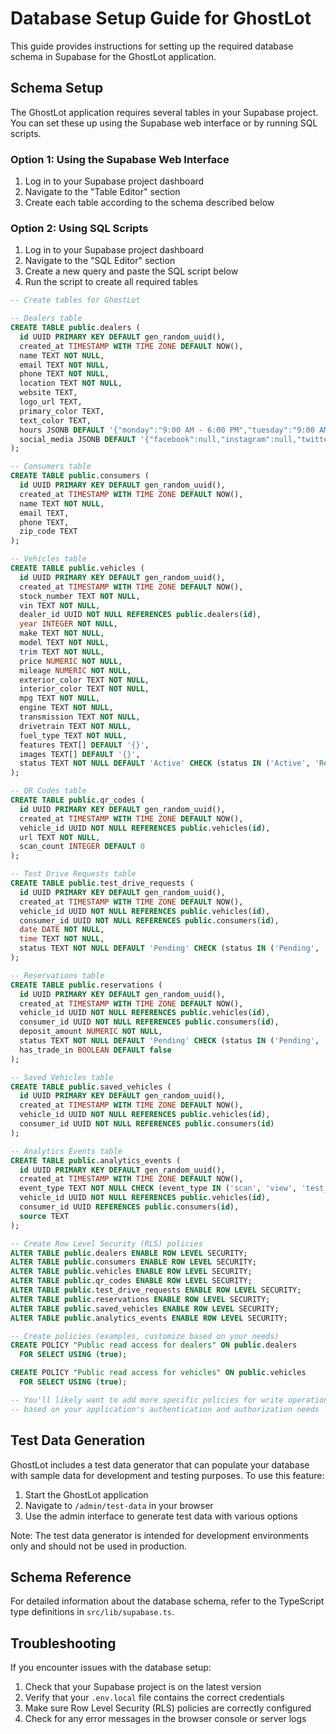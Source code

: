 # Database Setup Guide for GhostLot

This guide provides instructions for setting up the required database schema in Supabase for the GhostLot application.

## Schema Setup

The GhostLot application requires several tables in your Supabase project. You can set these up using the Supabase web interface or by running SQL scripts.

### Option 1: Using the Supabase Web Interface

1. Log in to your Supabase project dashboard
2. Navigate to the "Table Editor" section
3. Create each table according to the schema described below

### Option 2: Using SQL Scripts

1. Log in to your Supabase project dashboard
2. Navigate to the "SQL Editor" section
3. Create a new query and paste the SQL script below
4. Run the script to create all required tables

```sql
-- Create tables for GhostLot

-- Dealers table
CREATE TABLE public.dealers (
  id UUID PRIMARY KEY DEFAULT gen_random_uuid(),
  created_at TIMESTAMP WITH TIME ZONE DEFAULT NOW(),
  name TEXT NOT NULL,
  email TEXT NOT NULL,
  phone TEXT NOT NULL,
  location TEXT NOT NULL,
  website TEXT,
  logo_url TEXT,
  primary_color TEXT,
  text_color TEXT,
  hours JSONB DEFAULT '{"monday":"9:00 AM - 6:00 PM","tuesday":"9:00 AM - 6:00 PM","wednesday":"9:00 AM - 6:00 PM","thursday":"9:00 AM - 6:00 PM","friday":"9:00 AM - 6:00 PM","saturday":"9:00 AM - 5:00 PM","sunday":"Closed"}',
  social_media JSONB DEFAULT '{"facebook":null,"instagram":null,"twitter":null,"youtube":null}'
);

-- Consumers table
CREATE TABLE public.consumers (
  id UUID PRIMARY KEY DEFAULT gen_random_uuid(),
  created_at TIMESTAMP WITH TIME ZONE DEFAULT NOW(),
  name TEXT NOT NULL,
  email TEXT,
  phone TEXT,
  zip_code TEXT
);

-- Vehicles table
CREATE TABLE public.vehicles (
  id UUID PRIMARY KEY DEFAULT gen_random_uuid(),
  created_at TIMESTAMP WITH TIME ZONE DEFAULT NOW(),
  stock_number TEXT NOT NULL,
  vin TEXT NOT NULL,
  dealer_id UUID NOT NULL REFERENCES public.dealers(id),
  year INTEGER NOT NULL,
  make TEXT NOT NULL,
  model TEXT NOT NULL,
  trim TEXT NOT NULL,
  price NUMERIC NOT NULL,
  mileage NUMERIC NOT NULL,
  exterior_color TEXT NOT NULL,
  interior_color TEXT NOT NULL,
  mpg TEXT NOT NULL,
  engine TEXT NOT NULL,
  transmission TEXT NOT NULL,
  drivetrain TEXT NOT NULL,
  fuel_type TEXT NOT NULL,
  features TEXT[] DEFAULT '{}',
  images TEXT[] DEFAULT '{}',
  status TEXT NOT NULL DEFAULT 'Active' CHECK (status IN ('Active', 'Reserved', 'Sold'))
);

-- QR Codes table
CREATE TABLE public.qr_codes (
  id UUID PRIMARY KEY DEFAULT gen_random_uuid(),
  created_at TIMESTAMP WITH TIME ZONE DEFAULT NOW(),
  vehicle_id UUID NOT NULL REFERENCES public.vehicles(id),
  url TEXT NOT NULL,
  scan_count INTEGER DEFAULT 0
);

-- Test Drive Requests table
CREATE TABLE public.test_drive_requests (
  id UUID PRIMARY KEY DEFAULT gen_random_uuid(),
  created_at TIMESTAMP WITH TIME ZONE DEFAULT NOW(),
  vehicle_id UUID NOT NULL REFERENCES public.vehicles(id),
  consumer_id UUID NOT NULL REFERENCES public.consumers(id),
  date DATE NOT NULL,
  time TEXT NOT NULL,
  status TEXT NOT NULL DEFAULT 'Pending' CHECK (status IN ('Pending', 'Confirmed', 'Completed', 'Cancelled'))
);

-- Reservations table
CREATE TABLE public.reservations (
  id UUID PRIMARY KEY DEFAULT gen_random_uuid(),
  created_at TIMESTAMP WITH TIME ZONE DEFAULT NOW(),
  vehicle_id UUID NOT NULL REFERENCES public.vehicles(id),
  consumer_id UUID NOT NULL REFERENCES public.consumers(id),
  deposit_amount NUMERIC NOT NULL,
  status TEXT NOT NULL DEFAULT 'Pending' CHECK (status IN ('Pending', 'Confirmed', 'Completed', 'Cancelled')),
  has_trade_in BOOLEAN DEFAULT false
);

-- Saved Vehicles table
CREATE TABLE public.saved_vehicles (
  id UUID PRIMARY KEY DEFAULT gen_random_uuid(),
  created_at TIMESTAMP WITH TIME ZONE DEFAULT NOW(),
  vehicle_id UUID NOT NULL REFERENCES public.vehicles(id),
  consumer_id UUID NOT NULL REFERENCES public.consumers(id)
);

-- Analytics Events table
CREATE TABLE public.analytics_events (
  id UUID PRIMARY KEY DEFAULT gen_random_uuid(),
  created_at TIMESTAMP WITH TIME ZONE DEFAULT NOW(),
  event_type TEXT NOT NULL CHECK (event_type IN ('scan', 'view', 'test_drive', 'save', 'reserve', 'share')),
  vehicle_id UUID NOT NULL REFERENCES public.vehicles(id),
  consumer_id UUID REFERENCES public.consumers(id),
  source TEXT
);

-- Create Row Level Security (RLS) policies
ALTER TABLE public.dealers ENABLE ROW LEVEL SECURITY;
ALTER TABLE public.consumers ENABLE ROW LEVEL SECURITY;
ALTER TABLE public.vehicles ENABLE ROW LEVEL SECURITY;
ALTER TABLE public.qr_codes ENABLE ROW LEVEL SECURITY;
ALTER TABLE public.test_drive_requests ENABLE ROW LEVEL SECURITY;
ALTER TABLE public.reservations ENABLE ROW LEVEL SECURITY;
ALTER TABLE public.saved_vehicles ENABLE ROW LEVEL SECURITY;
ALTER TABLE public.analytics_events ENABLE ROW LEVEL SECURITY;

-- Create policies (examples, customize based on your needs)
CREATE POLICY "Public read access for dealers" ON public.dealers
  FOR SELECT USING (true);

CREATE POLICY "Public read access for vehicles" ON public.vehicles
  FOR SELECT USING (true);

-- You'll likely want to add more specific policies for write operations
-- based on your application's authentication and authorization needs
```

## Test Data Generation

GhostLot includes a test data generator that can populate your database with sample data for development and testing purposes. To use this feature:

1. Start the GhostLot application
2. Navigate to `/admin/test-data` in your browser
3. Use the admin interface to generate test data with various options

Note: The test data generator is intended for development environments only and should not be used in production.

## Schema Reference

For detailed information about the database schema, refer to the TypeScript type definitions in `src/lib/supabase.ts`.

## Troubleshooting

If you encounter issues with the database setup:

1. Check that your Supabase project is on the latest version
2. Verify that your `.env.local` file contains the correct credentials
3. Make sure Row Level Security (RLS) policies are correctly configured
4. Check for any error messages in the browser console or server logs